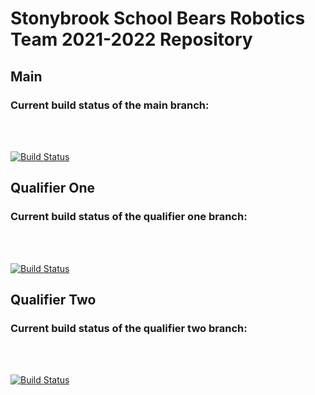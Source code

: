 <h1>Stonybrook School Bears Robotics Team 2021-2022 Repository</h1>

<h2> Main </h2>
<h3>Current build status of the main branch:</h3>
<br></br>

[![Build Status](https://github.com/The-Stony-Brook-School-Robotics-Team/FTC-2021-2022/actions/workflows/android.yml/badge.svg)](https://github.com/The-Stony-Brook-School-Robotics-Team/FTC-2021-2022/actions/workflows/android.yml)

<h2> Qualifier One </h2>
<h3>Current build status of the qualifier one branch:</h3>
<br></br>

[![Build Status](https://github.com/The-Stony-Brook-School-Robotics-Team/FTC-2021-2022/actions/workflows/android.yml/badge.svg?branch=qualifier-one)](https://github.com/The-Stony-Brook-School-Robotics-Team/FTC-2021-2022/actions/workflows/android.yml)


<h2> Qualifier Two </h2>
<h3>Current build status of the qualifier two branch:</h3>
<br></br>

[![Build Status](https://github.com/The-Stony-Brook-School-Robotics-Team/FTC-2021-2022/actions/workflows/android.yml/badge.svg?branch=qualifier-two)](https://github.com/The-Stony-Brook-School-Robotics-Team/FTC-2021-2022/actions/workflows/android.yml)
